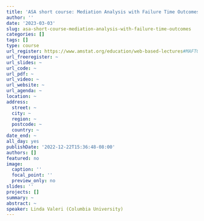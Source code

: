 ```yaml
---
title: 'ASA short course: Mediation Analysis with Failure Time Outcomes'
author: ''
date: '2023-03-03'
slug: asa-short-course-mediation-analysis-with-failure-time-outcomes
categories: []
tags: []
type: course
url_register: https://www.amstat.org/education/web-based-lectures#MAFTO
url_freeregister: ~
url_slides: ~
url_code: ~
url_pdf: ~
url_video: ~
url_website: ~
url_agenda: ~
location: ~
address:
  street: ~
  city: ~
  region: ~
  postcode: ~
  country: ~
date_end: ~
all_day: yes
publishDate: '2022-12-22T15:36:48-08:00'
authors: []
featured: no
image:
  caption: ''
  focal_point: ''
  preview_only: no
slides: ''
projects: []
summary: ~
abstract: ~
speaker: Linda Valeri (Columbia University)
---
```


<!--more-->
